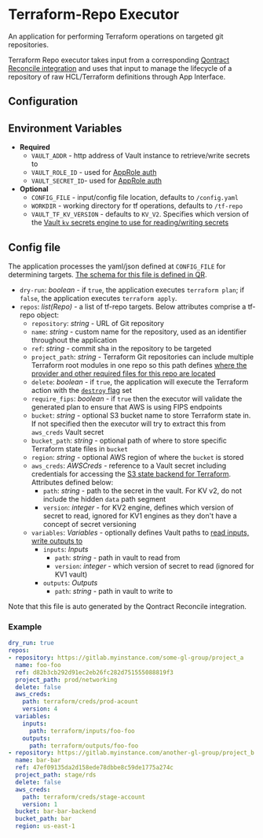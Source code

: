 # Terraform-Repo Executor

An application for performing Terraform operations on targeted git repositories.

Terraform Repo executor takes input from a corresponding [Qontract Reconcile integration](https://github.com/app-sre/qontract-reconcile/blob/master/reconcile/terraform_repo.py) and uses that input to manage the lifecycle of a repository of raw HCL/Terraform definitions through App Interface.

## Configuration

## Environment Variables

* **Required**
  * `VAULT_ADDR` - http address of Vault instance to retrieve/write secrets to
  * `VAULT_ROLE_ID` - used for [AppRole auth](https://developer.hashicorp.com/vault/docs/auth/approle)
  * `VAULT_SECRET_ID`- used for [AppRole auth](https://developer.hashicorp.com/vault/docs/auth/approle)
* **Optional**
  * `CONFIG_FILE` - input/config file location, defaults to `/config.yaml`
  * `WORKDIR` - working directory for tf operations, defaults to `/tf-repo`
  * `VAULT_TF_KV_VERSION` - defaults to `KV_V2`. Specifies which version of the [Vault `kv` secrets engine to use for reading/writing secrets](https://developer.hashicorp.com/vault/docs/secrets/kv)

## Config file

The application processes the yaml/json defined at `CONFIG_FILE` for determining targets. [The schema for this file is defined in QR](https://github.com/app-sre/qontract-reconcile/blob/master/reconcile/terraform_repo.py#L56).

* `dry-run`: *boolean* - if `true`, the application executes `terraform plan`; if `false`, the application executes `terraform apply`.
* `repos`: *list(Repo)* - a list of tf-repo targets. Below attributes comprise a tf-repo object:
  * `repository`: *string* - URL of Git repository
  * `name`: *string* - custom name for the repository, used as an identifier throughout the application
  * `ref`: *string* - commit sha in the repository to be targeted
  * `project_path`: *string* - Terraform Git repositories can include multiple Terraform root modules in one repo so this path defines [where the provider and other required files for this repo are located](https://developer.hashicorp.com/terraform/language/providers/configuration)
  * `delete`: *boolean* - if `true`, the application will execute the Terraform action with the [`destroy` flag](https://developer.hashicorp.com/terraform/cli/commands/destroy) set
  * `require_fips`: *boolean* - if `true` then the executor will validate the generated plan to ensure that AWS is using FIPS endpoints
  * `bucket`: *string* - optional S3 bucket name to store Terraform state in. If not specified then the executor will try to extract this from `aws_creds` Vault secret
  * `bucket_path`: *string* - optional path of where to store specific Terraform state files in `bucket`
  * `region`: *string* - optional AWS region of where the `bucket` is stored
  * `aws_creds`: *AWSCreds* - reference to a Vault secret including credentials for accessing the [S3 state backend for Terraform](https://developer.hashicorp.com/terraform/language/settings/backends/s3). Attributes defined below:
    * `path`: *string* - path to the secret in the vault. For KV v2, do not include the hidden `data` path segment
    * `version`: *integer* - for KV2 engine, defines which version of secret to read, ignored for KV1 engines as they don't have a concept of secret versioning
  * `variables`: *Variables* - optionally defines Vault paths to [read inputs, write outputs to](https://developer.hashicorp.com/terraform/language/values)
    * `inputs`: *Inputs*
      * `path`: *string* - path in vault to read from
      * `version`: *integer* - which version of secret to read (ignored for KV1 vault)
    * `outputs`: *Outputs*
      * `path`: *string* - path in vault to write to


Note that this file is auto generated by the Qontract Reconcile integration.

### Example

```yaml
dry_run: true
repos: 
- repository: https://gitlab.myinstance.com/some-gl-group/project_a
  name: foo-foo
  ref: d82b3cb292d91ec2eb26fc282d751555088819f3
  project_path: prod/networking
  delete: false
  aws_creds:
    path: terraform/creds/prod-acount
    version: 4
  variables:
    inputs:
      path: terraform/inputs/foo-foo
    outputs:
      path: terraform/outputs/foo-foo
- repository: https://gitlab.myinstance.com/another-gl-group/project_b
  name: bar-bar
  ref: 47ef09135da2d158ede78dbbe8c59de1775a274c
  project_path: stage/rds
  delete: false
  aws_creds:
    path: terraform/creds/stage-account
    version: 1
  bucket: bar-bar-backend
  bucket_path: bar
  region: us-east-1
```
